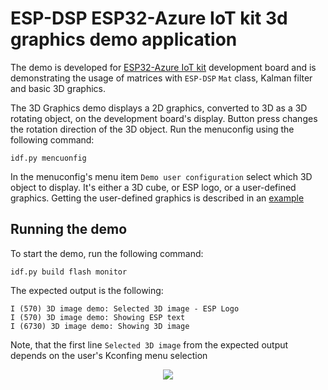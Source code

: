 # ESP-DSP ESP32-Azure IoT kit 3d graphics demo application

The demo is developed for [ESP32-Azure IoT kit](https://github.com/espressif/esp-bsp/tree/master/esp32_azure_iot_kit) development board and is demonstrating the usage of matrices with `ESP-DSP` `Mat` class, Kalman filter and basic 3D graphics.

The 3D Graphics demo displays a 2D graphics, converted to 3D as a 3D rotating object, on the development board's display. Button press changes the rotation direction of the 3D object. Run the menuconfig using the following command: 

    idf.py mencuonfig

In the menuconfig's menu item `Demo user configuration` select which 3D object to display. It's either a 3D cube, or ESP logo, or a user-defined graphics. Getting the user-defined graphics is described in an [example](../../graphics/img_to_3d_matrix/example/)

## Running the demo

To start the demo, run the following command:

    idf.py build flash monitor

The expected output is the following:

    I (570) 3D image demo: Selected 3D image - ESP Logo
    I (570) 3D image demo: Showing ESP text
    I (6730) 3D image demo: Showing 3D image

Note, that the first line `Selected 3D image` from the expected output depends on the user's Kconfing menu selection

<div align="center">
  <img src= "applications/azure_board_apps/apps/3d_graphics/3d_graphics.gif">
</div>
